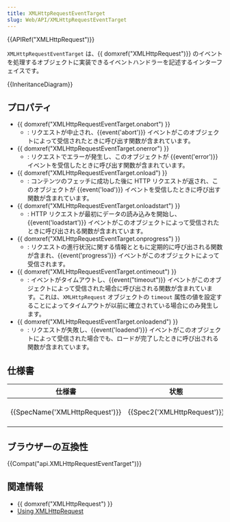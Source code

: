 ```yaml
---
title: XMLHttpRequestEventTarget
slug: Web/API/XMLHttpRequestEventTarget
---
```


{{APIRef("XMLHttpRequest")}}

`XMLHttpRequestEventTarget` は、{{ domxref("XMLHttpRequest")}} のイベントを処理するオブジェクトに実装できるイベントハンドラーを記述するインターフェイスです。

{{InheritanceDiagram}}

## プロパティ

- {{ domxref("XMLHttpRequestEventTarget.onabort") }}
  - : リクエストが中止され、{{event('abort')}} イベントがこのオブジェクトによって受信されたときに呼び出す関数が含まれています。
- {{ domxref("XMLHttpRequestEventTarget.onerror") }}
  - : リクエストでエラーが発生し、このオブジェクトが {{event('error')}} イベントを受信したときに呼び出す関数が含まれています。
- {{ domxref("XMLHttpRequestEventTarget.onload") }}
  - : コンテンツのフェッチに成功した後に HTTP リクエストが返され、このオブジェクトが {{event('load')}} イベントを受信したときに呼び出す関数が含まれています。
- {{ domxref("XMLHttpRequestEventTarget.onloadstart") }}
  - : HTTP リクエストが最初にデータの読み込みを開始し、{{event('loadstart')}} イベントがこのオブジェクトによって受信されたときに呼び出される関数が含まれています。
- {{ domxref("XMLHttpRequestEventTarget.onprogress") }}
  - : リクエストの進行状況に関する情報とともに定期的に呼び出される関数が含まれ、{{event('progress')}} イベントがこのオブジェクトによって受信されます。
- {{ domxref("XMLHttpRequestEventTarget.ontimeout") }}
  - : イベントがタイムアウトし、{{event("timeout")}} イベントがこのオブジェクトによって受信された場合に呼び出される関数が含まれています。これは、`XMLHttpRequest` オブジェクトの `timeout` 属性の値を設定することによってタイムアウトが以前に確立されている場合にのみ発生します。
- {{ domxref("XMLHttpRequestEventTarget.onloadend") }}
  - : リクエストが失敗し、{{event('loadend')}} イベントがこのオブジェクトによって受信された場合でも、ロードが完了したときに呼び出される関数が含まれています。

## 仕様書

| 仕様書                                   | 状態                                 | 備考                   |
| ---------------------------------------- | ------------------------------------ | ---------------------- |
| {{SpecName('XMLHttpRequest')}} | {{Spec2('XMLHttpRequest')}} | WHATWG living standard |

## ブラウザーの互換性

{{Compat("api.XMLHttpRequestEventTarget")}}

## 関連情報

- {{ domxref("XMLHttpRequest") }}
- [Using XMLHttpRequest](/DOM/XMLHttpRequest/Using_XMLHttpRequest)
